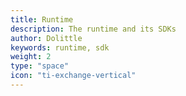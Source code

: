```yaml
---
title: Runtime
description: The runtime and its SDKs
author: Dolittle
keywords: runtime, sdk
weight: 2
type: "space"
icon: "ti-exchange-vertical"
---
```

